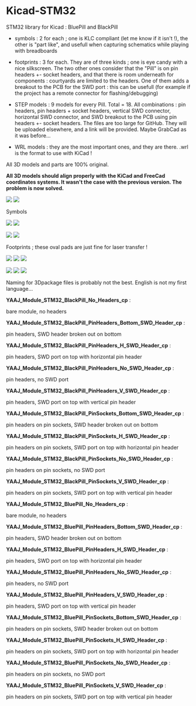 # Kicad-STM32

STM32 library for Kicad : BluePill and BlackPill

- symbols : 2 for each ; one is KLC compliant (let me know if it isn't !), the other is "part like", and usefull when capturing schematics while playing with breadboards

- footprints : 3 for each. They are of three kinds ; one is eye candy with a nice silkscreen. The two other ones consider that the "Pill" is on pin headers +- socket headers, and that there is room underneath for components : courtyards are limited to the headers. One of them adds a breakout to the PCB for the SWD port : this can be usefull (for example if the project has a remote connector for flashing/debugging)

- STEP models : 9 models for every Pill. Total = 18. All combinations : pin headers, pin headers + socket headers, vertical SWD connector, horizontal SWD connector, and SWD breakout to the PCB using pin headers +- socket headers. The files are too large for GitHub. They will be uploaded elsewhere, and a link will be provided. Maybe GrabCad as it was before...

- WRL models : they are the most important ones, and they are there. .wrl is the format to use with KiCad !

All 3D models and parts are 100% original.

**All 3D models should align properly with the KiCad and FreeCad coordinates systems. It wasn't the case with the previous version. The problem is now solved.**


![](https://github.com/yet-another-average-joe/Kicad-STM32/blob/master/images/BlackPill.JPG)
![](https://github.com/yet-another-average-joe/Kicad-STM32/blob/master/images/BluePill.JPG)


Symbols

![](https://github.com/yet-another-average-joe/Kicad-STM32/blob/master/images/YAAJ_BlackPill_Sym.png)
![](https://github.com/yet-another-average-joe/Kicad-STM32/blob/master/images/YAAJ_BlackPill_Part_Like_Sym.png)

![](https://github.com/yet-another-average-joe/Kicad-STM32/blob/master/images/YAAJ_BluePill_Sym.png)
![](https://github.com/yet-another-average-joe/Kicad-STM32/blob/master/images/YAAJ_BluePill_Part_Like_Sym.png)

Footprints ; these oval pads are just fine for laser transfer !

![](https://github.com/yet-another-average-joe/Kicad-STM32/blob/master/images/YAAJ_BlackPill_1.PNG)
![](https://github.com/yet-another-average-joe/Kicad-STM32/blob/master/images/YAAJ_BlackPill_2.PNG)
![](https://github.com/yet-another-average-joe/Kicad-STM32/blob/master/images/YAAJ_BlackPill_2_SWD_Breakout.PNG)

![](https://github.com/yet-another-average-joe/Kicad-STM32/blob/master/images/YAAJ_BluePill_1.PNG)
![](https://github.com/yet-another-average-joe/Kicad-STM32/blob/master/images/YAAJ_BluePill_2.PNG)
![](https://github.com/yet-another-average-joe/Kicad-STM32/blob/master/images/YAAJ_BluePill_2_SWD_Breakout.PNG)

Naming for 3Dpackage files is probably not the best. English is not my first language...

**YAAJ_Module_STM32_BlackPill_No_Headers_cp** :

bare module, no headers

**YAAJ_Module_STM32_BlackPill_PinHeaders_Bottom_SWD_Header_cp** :

pin headers, SWD header broken out on bottom

**YAAJ_Module_STM32_BlackPill_PinHeaders_H_SWD_Header_cp** :

pin headers, SWD port on top with horizontal pin header

**YAAJ_Module_STM32_BlackPill_PinHeaders_No_SWD_Header_cp** :

pin headers, no SWD port

**YAAJ_Module_STM32_BlackPill_PinHeaders_V_SWD_Header_cp** :

pin headers, SWD port on top with vertical pin header

**YAAJ_Module_STM32_BlackPill_PinSockets_Bottom_SWD_Header_cp** :

pin headers on pin sockets, SWD header broken out on bottom

**YAAJ_Module_STM32_BlackPill_PinSockets_H_SWD_Header_cp** :

pin headers on pin sockets, SWD port on top with horizontal pin header

**YAAJ_Module_STM32_BlackPill_PinSockets_No_SWD_Header_cp** :

pin headers on pin sockets, no SWD port

**YAAJ_Module_STM32_BlackPill_PinSockets_V_SWD_Header_cp** :

pin headers on pin sockets, SWD port on top with vertical pin header

**YAAJ_Module_STM32_BluePill_No_Headers_cp** :

bare module, no headers

**YAAJ_Module_STM32_BluePill_PinHeaders_Bottom_SWD_Header_cp** :

pin headers, SWD header broken out on bottom

**YAAJ_Module_STM32_BluePill_PinHeaders_H_SWD_Header_cp** :

pin headers, SWD port on top with horizontal pin header

**YAAJ_Module_STM32_BluePill_PinHeaders_No_SWD_Header_cp** :

pin headers, no SWD port

**YAAJ_Module_STM32_BluePill_PinHeaders_V_SWD_Header_cp** :

pin headers, SWD port on top with vertical pin header

**YAAJ_Module_STM32_BluePill_PinSockets_Bottom_SWD_Header_cp** :

pin headers on pin sockets, SWD header broken out on bottom

**YAAJ_Module_STM32_BluePill_PinSockets_H_SWD_Header_cp** :

pin headers on pin sockets, SWD port on top with horizontal pin header

**YAAJ_Module_STM32_BluePill_PinSockets_No_SWD_Header_cp** :

pin headers on pin sockets, no SWD port

**YAAJ_Module_STM32_BluePill_PinSockets_V_SWD_Header_cp** :

pin headers on pin sockets, SWD port on top with vertical pin header
